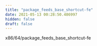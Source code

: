 ```yaml
---
title: "package_feeds_base_shortcut-fe"
date: 2021-05-13 00:28:50.486997
hidden: false
draft: false
---
```


x86/64/package_feeds_base_shortcut-fe

